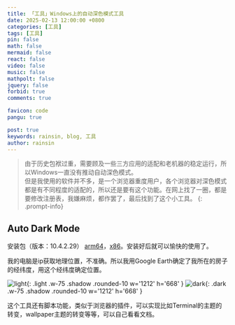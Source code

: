 ```yaml
---
title: 「工具」Windows上的自动深色模式工具
date: 2025-02-13 12:00:00 +0800
categories: [工具]
tags: [工具]
pin: false
math: false
mermaid: false
react: false
video: false
music: false
mathpolt: false
jquery: false
forbid: true
comments: true

favicon: code
pangu: true

post: true
keywords: rainsin, blog, 工具
author: rainsin
---
```


>由于历史包袱过重，需要顾及一些三方应用的适配和老机器的稳定运行，所以Windows一直没有推动自动深色模式。<br>
>但是我使用的软件并不多，是一个浏览器重度用户，各个浏览器对深色模式都是有不同程度的适配的，所以还是要有这个功能。在网上找了一圈，都是要修改注册表，我嫌麻烦，都作罢了，最后找到了这个小工具。
{: .prompt-info}

## Auto Dark Mode

安装包（版本：10.4.2.29） [arm64](http://pan.fucku.top/%E5%AE%89%E8%A3%85%E5%8C%85/AutoDarkModeX_10.4.2.29_ARM64.exe)，[x86](http://pan.fucku.top/%E5%AE%89%E8%A3%85%E5%8C%85/AutoDarkModeX_10.4.2.29_x86.exe)。安装好后就可以愉快的使用了。

我的电脑是ip获取地理位置，不准确。所以我用Google Earth确定了我所在的房子的经纬度，用这个经纬度确定位置。

![light](http://pan.fucku.top/img/post/autodark/Snipaste_2025-02-13_22-10-33.png){: .light .w-75 .shadow .rounded-10 w='1212' h='668' }
![dark](http://pan.fucku.top/img/post/autodark/Snipaste_2025-02-13_22-09-42.png){: .dark .w-75 .shadow .rounded-10 w='1212' h='668' }

这个工具还有脚本功能，类似于浏览器的插件，可以实现比如Terminal的主题的转变，wallpaper主题的转变等等，可以自己看看文档。